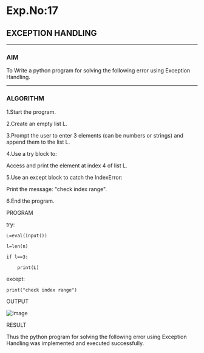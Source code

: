 # Exp.No:17  
## EXCEPTION HANDLING

---

### AIM  
To Write a python program for solving the following error using Exception Handling.

---

### ALGORITHM

1.Start the program.

2.Create an empty list L.

3.Prompt the user to enter 3 elements (can be numbers or strings) and append them to the list L.

4.Use a try block to:

Access and print the element at index 4 of list L.

5.Use an except block to catch the IndexError:

Print the message: "check index range".

6.End the program.



 PROGRAM

try:

    L=eval(input())
    
    l=len(n)
    
    if l==3:
    
        print(L)
        
except:

    print("check index range")



OUTPUT

![image](https://github.com/user-attachments/assets/2c25269b-9eea-4f8b-8feb-8b6065c6b2c3)


RESULT

 Thus the python program for solving the following error using Exception Handling was implemented and executed successfully.
